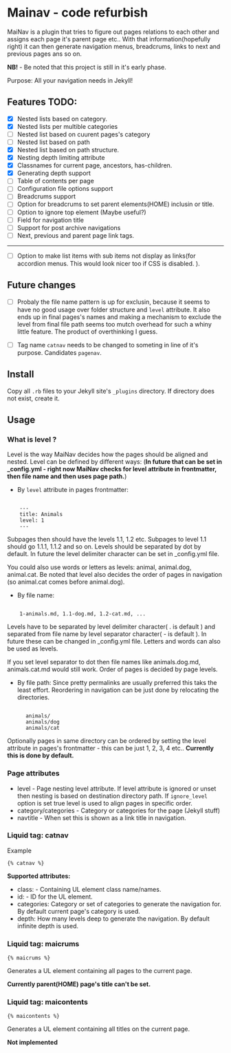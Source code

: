 # Mainav - code refurbish

MaiNav is a plugin that tries to figure out pages relations to each other and assigns each page it's parent page etc.. With that information(hopefully right) it can then generate navigation menus, breadcrums, links to next and previous pages ans so on. 

**NB!** - Be noted that this project is still in it's early phase.

Purpose: All your navigation needs in Jekyll!

## Features TODO:

 - [x] Nested lists based on category.
 - [x] Nested lists per multible categories
 - [ ] Nested list based on cuurent pages's category
 - [ ] Nested list based on path
 - [x] Nested list based on path structure.
 - [x] Nesting depth limiting attribute
 - [x] Classnames for current page, ancestors, has-children. 
 - [x] Generating depth support
 - [ ] Table of contents per page
 - [ ] Configuration file options support 
 - [ ] Breadcrums support
 - [ ] Option for breadcrums to set parent elements(HOME) inclusin or title.
 - [ ] Option to ignore top element (Maybe useful?)
 - [ ] Field for navigation title
 - [ ] Support for post archive navigations
 - [ ] Next, previous and parent page link tags. 
 
 ---

 - [ ] Option to make list items with sub items not display as links(for accordion menus. This would look nicer too if CSS is disabled. ).
 
## Future changes

 - [ ] Probaly the file name pattern is up for exclusin, because it seems to have no good usage over folder structure and `level` attribute. It also ends up in final pages's names and making a mechanism to exclude the level from final file path seems too mutch overhead for such a whiny little feature. The product of overthinking I guess.

 - [ ] Tag name `catnav` needs to be changed to someting in line of it's purpose. Candidates `pagenav`. 


## Install

Copy all `.rb` files to your Jekyll site's `_plugins` directory. If directory does not exist, create it.

## Usage

### What is level ?

Level is the way MaiNav decides how the pages should be aligned and nested. 
Level can be defined by different ways: 
(**In future that can be set in _config.yml - right now MaiNav checks for level attribute in frontmatter, then file name and then uses page path.**)
 
 - By `level` attribute in pages frontmatter:

```

    ---
    title: Animals
    level: 1
    ---

```
Subpages then should have the levels 1.1, 1.2 etc. Subpages to level 1.1 should go 1.1.1, 1.1.2 and so on. Levels should be separated by dot by default. In future the level delimiter character can be set in _config.yml file.

You could also use words or letters as levels: animal, animal.dog, animal.cat.
Be noted that level also decides the order of pages in navigation (so animal.cat comes before animal.dog).

 - By file name: 

``` 
    
    1-animals.md, 1.1-dog.md, 1.2-cat.md, ... 

```
Levels have to be separated by level delimiter character( . is default ) and separated from file name by level separator character( - is default ). 
In future these can be changed in _config.yml file. Letters and words can also be used as levels. 

If you set level separator to dot then file names like animals.dog.md, animals.cat.md would still work. Order of pages is decided by page levels.

 - By file path:
Since pretty permalinks are usually preferred this taks the least effort. 
Reordering in navigation can be just done by relocating the directories. 

```

      animals/  
      animals/dog
      animals/cat
```
Optionally pages in same directory can be ordered by setting the level attribute in pages's frontmatter - this can be just 1, 2, 3, 4 etc..
**Currently this is done by default.**


### Page attributes

 - level - Page nesting level attribute. If level attribute is ignored or unset then nesting is based on destination directory path. If `ignore_level` option is set true level is used to align pages in specific order. 
 - category/categories - Category or categories for the page (Jekyll stuff)
 - navtitle - When set this is shown as a link title in navigation.

### Liquid tag: catnav

Example

    {% catnav %}

**Supported attributes:**
 
 - class: - Containing UL element class name/names. 
 - id: - ID for the UL element.
 - categories: Category or set of categories to generate the navigation for. By default current page's category is used. 
 - depth: How many levels deep to generate the navigation. By default infinite depth is used. 
 


### Liquid tag: maicrums

    {% maicrums %}

Generates a UL element containing all pages to the current page. 

**Currently parent(HOME) page's title can't be set.**


### Liquid tag: maicontents

    {% maicontents %}

Generates a UL element containing all titles on the current page. 

**Not implemented**
